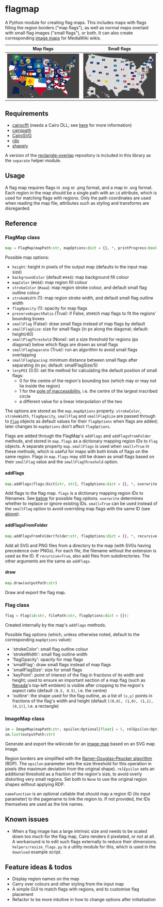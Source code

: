 # flagmap
A Python module for creating flag maps. This includes maps with flags filling the region borders ("map flags"), as well as normal maps overlaid with small flag images ("small flags"), or both. It can also create corresponding [image maps](https://www.mediawiki.org/wiki/Extension:ImageMap) for MediaWiki wikis.

| Map flags | Small flags |
| --------- | ----------- |
| ![](/examples/US_flagmap.png) | ![](/examples/US_flagmap_small.png) |

## Requirements
* [cairocffi](https://github.com/Kozea/cairocffi) (needs a Cairo DLL; see [here](https://github.com/SilverCardioid/CairoSVG#requirements) for more information)
* [cairopath](https://github.com/SilverCardioid/cairopath)
* [CairoSVG](https://github.com/Kozea/CairoSVG)
* [rdp](https://pypi.org/project/rdp/)
* [shapely](https://pypi.org/project/Shapely/)

A version of the [rectangle-overlap](https://github.com/mwkling/rectangle-overlap) repository is included in this library as the `separate` helper module.

## Usage
A flag map requires flags in .svg or .png format, and a map in .svg format. Each region in the map should be a single path with an `id` attribute, which is used for matching flags with regions. Only the path coordinates are used when reading the map file; attributes such as styling and transforms are disregarded.

## Reference

### FlagMap class
```python
map = FlagMap(mapPath:str, mapOptions:dict = {}, *, printProgress:bool = True):
```

Possible map options:
* `height`: height in pixels of the output map (defaults to the input map size)
* `backgroundColor` (default `#444`): map background fill colour
* `mapColor` (`#ddd`): map region fill colour
* `strokeColor` (`#aaa`): map region stroke colour, and default small flag outline colour
* `strokeWidth` (1): map region stroke width, and default small flag outline width
* `flagOpacity` (1): opacity for map flags
* `preserveAspectRatio` (True): if False, stretch map flags to fit the regions' bounding boxes
* `smallFlag` (False): draw small flags instead of map flags by default
* `smallFlagSize`: size for small flags (in px along the diagonal; default: height/40)
* `smallFlagThreshold` (None): set a size threshold for regions (px diagonal) below which flags are drawn as small flags
* `smallFlagSeparate` (True): run an algorithm to avoid small flags overlapping
* `smallFlagSpacing`: minimum distance between small flags after separating (in px; default: smallFlagSize/5)
* `lerpPOI` (0.5): set the method for calculating the default position of small flags:
    * 0 for the centre of the region's bounding box (which may or may not lie inside the region)
    * 1 for the [pole of inaccessibility](https://en.wikipedia.org/wiki/Pole_of_inaccessibility), i.e. the centre of the largest inscribed circle
    * a different value for a linear interpolation of the two

The options are stored as the `map.mapOptions` property. `strokeColor`, `strokeWidth`, `flagOpacity`, `smallFlag` and `smallFlagSize` are passed through to [`Flag`](#flag-class) objects as default values for their `flagOptions` when flags are added; later changes to `mapOptions` don't affect `flagOptions`.

Flags are added through the FlagMap's `addFlags` and `addFlagsFromFolder` methods, and stored in `map.flags` as a dictionary mapping region IDs to `Flag` objects. A separate property `map.smallFlags` is used when `small=True` in these methods, which is useful for maps with both kinds of flags on the same region. Flags in `map.flags` may still be drawn as small flags based on their `smallFlag` value and the `smallFlagThreshold` option.

#### addFlags
```python
map.addFlags(flags:Dict[str, str], flagOptions:dict = {}, *, overwrite:bool = True, small:bool = False) -> FlagMap
```
Add flags to the flag map. `flags` is a dictionary mapping region IDs to filenames. See [below](#flag-class) for possible flag options. `overwrite` determines whether to replace or ignore existing IDs. `small=True` can be used instead of the `smallFlag` option to avoid overriding map flags with the same ID (see [above](#flagmap-class)).

#### addFlagsFromFolder
```python
map.addFlagsFromFolder(folder:str, flagOptions:dict = {}, *, recursive:bool = False, overwrite:bool = False, small:bool = False) -> FlagMap
```
Add all SVG and PNG files from a directory to the map (with SVGs having precedence over PNGs). For each file, the filename without the extension is used as the ID. If `recursive=True`, also add files from subdirectories. The other arguments are the same as `addFlags`.

#### draw
```python
map.draw(outputPath:str)
```
Draw and export the flag map.

### Flag class
```python
flag = Flag(id:str, filePath:str, flagOptions:dict = {}):
```
Created internally by the map's `addFlags` methods.

Possible flag options (which, unless otherwise noted, default to the corresponding `mapOptions` value):
* 'strokeColor': small flag outline colour
* 'strokeWidth': small flag outline width
* 'flagOpacity': opacity for map flags
* 'smallFlag': draw small flags instead of map flags
* 'smallFlagSize': size for small flags
* 'keyPoint': point of interest of the flag in fractions of its width and height; used to ensure an important section of a map flag (such as [Nevada](https://en.wikipedia.org/wiki/Flag_of_Nevada)'s top-left emblem) is visible after cropping to the region's aspect ratio (default `(0.5, 0.5)`, i.e. the centre)
* 'outline': the shape used for the flag outline, as a list of `(x,y)` points in fractions of the flag's width and height (default `[(0,0), (1,0), (1,1), (0,1)]`, i.e. a rectangle)

### ImageMap class
```python
im = ImageMap(mapPath:str, epsilon:Optional[float] = 5, relEpsilon:Optional[float] = 1/3, nameFunction:Optional[Callable] = None):
im.list(outputPath:str)
```
Generate and export the wikicode for an [image map](https://www.mediawiki.org/wiki/Extension:ImageMap) based on an SVG map image.

Region borders are simplified with the [Ramer–Douglas–Peucker algorithm](https://en.wikipedia.org/wiki/Ramer%E2%80%93Douglas%E2%80%93Peucker_algorithm) (RDP). The `epsilon` parameter sets the size threshold for this operation in pixels (the maximum deviation from the original shape). `relEpsilon` sets an additional threshold as a fraction of the region's size, to avoid overly distorting very small regions. Set both to `None` to use the original region shapes without applying RDP.

`nameFunction` is an optional callable that should map a region ID (its input parameter) to the pagename to link the region to. If not provided, the IDs themselves are used as the link names.

## Known issues
* When a flag image has a large intrinsic size and needs to be scaled down too much for the flag map, Cairo renders it pixelated, or not at all. A workaround is to edit such flags externally to reduce their dimensions. `helpers/resize_flags.py` is a utility module for this, which is used in the `download` example script.

## Feature ideas & todos
* Display region names on the map
* Carry over colours and other styling from the input map
* A simple GUI to match flags with regions, and to customise flag placement
* Refactor to be more intuitive in how to change options after initialisation
